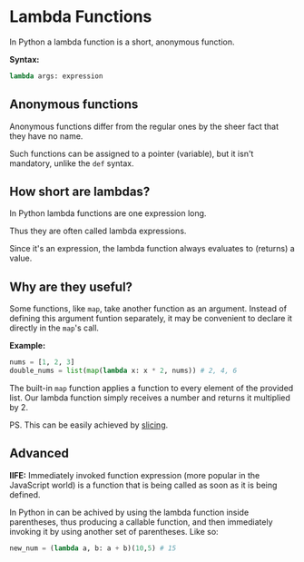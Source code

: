 # Lambda Functions

In Python a lambda function is a short, anonymous function.

**Syntax:**

```python
lambda args: expression
```

## Anonymous functions

Anonymous functions differ from the regular ones by the sheer fact that they have no name.

Such functions can be assigned to a pointer (variable), but it isn't mandatory, unlike the `def` syntax.

## How short are lambdas?

In Python lambda functions are one expression long.

Thus they are often called lambda expressions.

Since it's an expression, the lambda function always evaluates to (returns) a value.

## Why are they useful?

Some functions, like `map`, take another function as an argument.
Instead of defining this argument funtion separately, it may be convenient to declare it directly in the `map`'s call.

**Example:**

```python
nums = [1, 2, 3]
double_nums = list(map(lambda x: x * 2, nums)) # 2, 4, 6
```

The built-in `map` function applies a function to every element of the provided list. Our lambda function simply receives
a number and returns it multiplied by 2.

PS. This can be easily achieved by [slicing](https://github.com/EgorLu/PythonForNoobs/blob/main/concepts/slicing.md).

## Advanced

**IIFE:**
Immediately invoked function expression (more popular in the JavaScript world) is a function that is being called as soon
as it is being defined.

In Python in can be achived by using the lambda function inside parentheses, thus producing a callable function, and then
immediately invoking it by using another set of parentheses. Like so:

```python
new_num = (lambda a, b: a + b)(10,5) # 15
```
